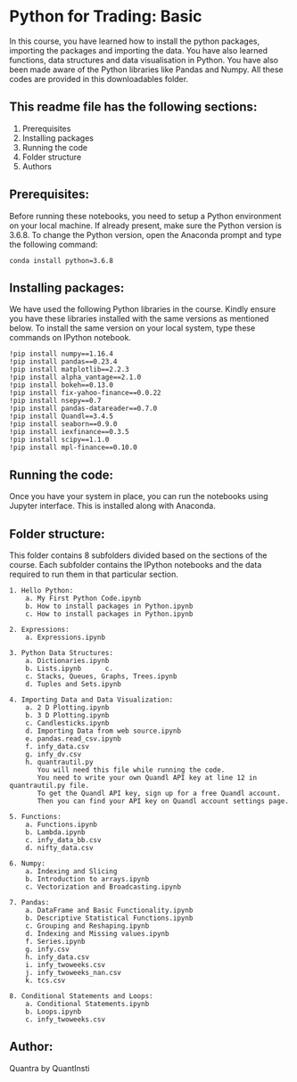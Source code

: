 # Python for Trading: Basic

In this course, you have learned how to install the python packages, importing the packages and importing the data. You have also learned functions, data structures and data visualisation in Python. You have also been made aware of the Python libraries like Pandas and Numpy. All these codes are provided in this downloadables folder.

## This readme file has the following sections:
1. Prerequisites
2. Installing packages
3. Running the code
4. Folder structure
5. Authors

## Prerequisites:
Before running these notebooks, you need to setup a Python environment on your local machine. If already present, make sure the Python version is 3.6.8. To change the Python version, open the Anaconda prompt and type the following command: 

	conda install python=3.6.8

## Installing packages:
We have used the following Python libraries in the course. Kindly ensure you have these libraries installed with the same versions as mentioned below. To install the same version on your local system, type these commands on IPython notebook.

    !pip install numpy==1.16.4
    !pip install pandas==0.23.4
    !pip install matplotlib==2.2.3
    !pip install alpha_vantage==2.1.0
    !pip install bokeh==0.13.0
    !pip install fix-yahoo-finance==0.0.22
    !pip install nsepy==0.7
    !pip install pandas-datareader==0.7.0
    !pip install Quandl==3.4.5
    !pip install seaborn==0.9.0
    !pip install iexfinance==0.3.5
    !pip install scipy==1.1.0
    !pip install mpl-finance==0.10.0
  
## Running the code:
Once you have your system in place, you can run the notebooks using Jupyter interface. This is installed along with Anaconda.

## Folder structure:
This folder contains 8 subfolders divided based on the sections of the course. Each subfolder contains the IPython notebooks and the data required to run them in that particular section.

	1. Hello Python:
		a. My First Python Code.ipynb
		b. How to install packages in Python.ipynb
		c. How to install packages in Python.ipynb

	2. Expressions:
		a. Expressions.ipynb

	3. Python Data Structures:
		a. Dictionaries.ipynb
		b. Lists.ipynb		c. 
		c. Stacks, Queues, Graphs, Trees.ipynb
		d. Tuples and Sets.ipynb

	4. Importing Data and Data Visualization:
		a. 2 D Plotting.ipynb
		b. 3 D Plotting.ipynb
		c. Candlesticks.ipynb
		d. Importing Data from web source.ipynb
		e. pandas.read_csv.ipynb
		f. infy_data.csv
		g. infy_dv.csv
		h. quantrautil.py
		   You will need this file while running the code.
		   You need to write your own Quandl API key at line 12 in quantrautil.py file. 
		   To get the Quandl API key, sign up for a free Quandl account.
		   Then you can find your API key on Quandl account settings page.

	5. Functions:
		a. Functions.ipynb
		b. Lambda.ipynb
		c. infy_data_bb.csv
		d. nifty_data.csv
		
	6. Numpy:
		a. Indexing and Slicing
		b. Introduction to arrays.ipynb
		c. Vectorization and Broadcasting.ipynb

	7. Pandas:
		a. DataFrame and Basic Functionality.ipynb
		b. Descriptive Statistical Functions.ipynb
		c. Grouping and Reshaping.ipynb
		d. Indexing and Missing values.ipynb
		f. Series.ipynb
		g. infy.csv
		h. infy_data.csv
		i. infy_twoweeks.csv
		j. infy_twoweeks_nan.csv
		k. tcs.csv

	8. Conditional Statements and Loops:
		a. Conditional Statements.ipynb
		b. Loops.ipynb
		c. infy_twoweeks.csv

## Author:
Quantra by QuantInsti

